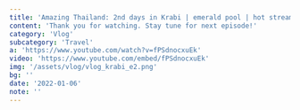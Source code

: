 ```yaml
---
title: 'Amazing Thailand: 2nd days in Krabi | emerald pool | hot stream #ep.2'
content: 'Thank you for watching. Stay tune for next episode!'
category: 'Vlog'
subcategory: 'Travel'
a: 'https://www.youtube.com/watch?v=fPSdnocxuEk'
video: 'https://www.youtube.com/embed/fPSdnocxuEk'
img: '/assets/vlog/vlog_krabi_e2.png'
bg: ''
date: '2022-01-06'
note: ''
---
```


